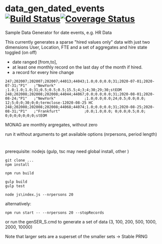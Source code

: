 # data_gen_dated_events [![Build Status](https://www.travis-ci.com/jfseb/data_gen_dated_events.svg?branch=main)](https://www.travis-ci.com/jfseb/data_gen_dated_events.svg?branch=main)[![Coverage Status](https://coveralls.io/repos/github/jfseb/data_gen_dated_events/badge.svg?branch=main)](https://coveralls.io/github/jfseb/data_gen_dated_events?branch=main)



Sample Data Generator for date events, e.g. HR Data

This currently generates a sparse "hired values only" data with just two dimensions User, Location, FTE and a set of aggregates and hire state toggled (on off)

- date ranged [from,to],
- at least one monthly record on the last day of the month if hired.
- a record for every hire change


```
247;202007;202007;202007;44013;44043;1.0;0.0;0.0;31;2020-07-01;2020-07-31;"P1"   ;"NewYork"             ;1.0;1.0;1.0;31;0.5;0.5;0.5;15.5;4;3;4;30;29;30;stEOM
248;202008;202008;202008;44044;44067;0.0;0.0;0.0;31;2020-08-01;2020-08-24;"P1"   ;"NewYork"             ;1.0;0.0;0.0;24;0.5;0.0;0.0;  12;5;0;0;30;0;0;termclose-12020-08-25 HC
248;202008;202008;202008;44068;44074;1.0;0.0;0.0;31;2020-08-25;2020-08-31;"P1"   ;"Frankfurt"           ;0.0;1.0;0.0; 0;0.0;0.5;0.0;   0;0;0;0;0;0;0;stEOM
```
MONAG are monthly argregates, without zero


run it without arguments to get available options
(nrpersons, period length)


#
prerequisite:  nodejs
   (gulp, tsc may need global install, other  )

```
git clone ...
npm install

npm run build

gulp build
gulp test
```

```
node js\index.js --nrpersons 20
```

alternatively:
```
npm run start -- --nrpersons 20 --stopRecords
```

or run the genSER_S.cmd to generate a set of data (3, 100, 200, 500, 1000, 2000, 10000)

Note that larger sets are a superset of the smaller sets -> Stable PRNG

